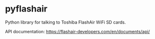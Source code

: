 pyflashair
==========

Python library for talking to Toshiba FlashAir WiFi SD cards.

API documentation: https://flashair-developers.com/en/documents/api/
